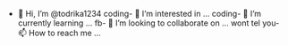 - 👋 Hi, I’m @todrika1234
coding- 👀 I’m interested in ...
coding- 🌱 I’m currently learning ...
fb- 💞️ I’m looking to collaborate on ...
wont tel you- 📫 How to reach me ...

<!---
todrika1234/todrika1234 is a ✨ special ✨ repository because its `README.md` (this file) appears on your GitHub profile.
You can click the Preview link to take a look at your changes.
--->
